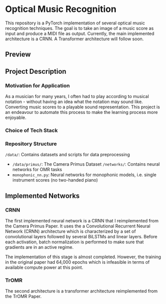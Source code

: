 # Optical Music Recognition

This repository is a PyTorch implementation of several optical music recognition techniques. The goal is to take an image of a music score as input and produce a MIDI file as output. Currently, the main implemented architecture is a CRNN. A Transformer architecture will follow soon.

## Preview 

## Project Description

### Motivation for Application
As a musician for many years, I often had to play according to musical notation - without having an idea what the notation may sound like. Converting music scores to a playable sound representation. This project is an endeavour to automate this process to make the learning process more enjoyable.

### Choice of Tech Stack

### Repository Structure
`/data/`: Contains datasets and scripts for data preprocessing
- `/data/primus/`: The Camera Primus Dataset
`/networks/`: Contains neural networks for OMR tasks
- `monophonic_nn.py`: Neural networks for monophonic models, i.e. single instrument scores (no two-handed piano)

## Implemented Networks
### CRNN
The first implemented neural network is a CRNN that I reimplemented from the Camera Primus Paper. It uses the a Convolutional Recurrent Neural Network (CRNN) architecture which is characterized by a set of convolutional layers followed by several BiLSTMs and linear layers. Before each activation, batch normalization is performed to make sure that gradients are in an active regime. 

The implementation of this stage is almost completed. However, the training in the original paper had 64,000 epochs which is infeasible in terms of available compute power at this point.

### TrOMR
The second architecture is a transformer architecture reimplemented from the TrOMR Paper. 
